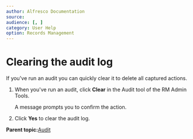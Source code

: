 ```yaml
---
author: Alfresco Documentation
source: 
audience: [, ]
category: User Help
option: Records Management
---
```


# Clearing the audit log

If you've run an audit you can quickly clear it to delete all captured actions.

1.  When you've run an audit, click **Clear** in the Audit tool of the RM Admin Tools.

    A message prompts you to confirm the action.

2.  Click **Yes** to clear the audit log.


**Parent topic:**[Audit](../concepts/rm-audit-intro.md)

